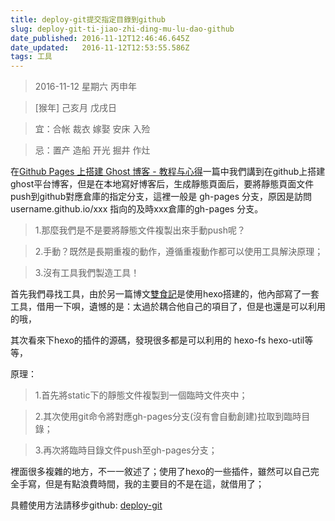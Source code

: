```yaml
---
title: deploy-git提交指定目錄到github
slug: deploy-git-ti-jiao-zhi-ding-mu-lu-dao-github
date_published: 2016-11-12T12:46:46.645Z
date_updated:   2016-11-12T12:53:55.586Z
tags: 工具
---
```


> 2016-11-12 星期六 丙申年

>[猴年] 己亥月 戊戌日

>宜：合帐 裁衣 嫁娶 安床 入殓

>忌：置产 造船 开光 掘井 作灶 

在[Github Pages 上搭建 Ghost 博客 - 教程与心得](/2016/10/30/在Github-Pages上搭建Ghost博客-教程与解決方案.html)一篇中我們講到在github上搭建ghost平台博客，但是在本地寫好博客后，生成靜態頁面后，要將靜態頁面文件push到github對應倉庫的指定分支，這裡一般是 gh-pages 分支，原因是訪問username.github.io/xxx 指向的及時xxx倉庫的gh-pages 分支。

> 1.那麼我們是不是要將靜態文件複製出來手動push呢？

> 2.手動？既然是長期重複的動作，遵循重複動作都可以使用工具解決原理；

> 3.沒有工具我們製造工具！

首先我們尋找工具，由於另一篇博文[雙食記](http://www.huar.love/shuangshiji/)是使用hexo搭建的，他內部寫了一套工具，借用一下唄，遺憾的是：太過於耦合他自己的項目了，但是也還是可以利用的哦，

其次看來下hexo的插件的源碼，發現很多都是可以利用的 hexo-fs  hexo-util等等，

原理：

> 1.首先將static下的靜態文件複製到一個臨時文件夾中；

> 2.其次使用git命令將對應gh-pages分支(沒有會自動創建)拉取到臨時目錄；

> 3.再次將臨時目錄文件push至gh-pages分支；

裡面很多複雜的地方，不一一敘述了；使用了hexo的一些插件，雖然可以自己完全手寫，但是有點浪費時間，我的主要目的不是在這，就借用了；

具體使用方法請移步github: [deploy-git](https://github.com/huarxia/deploy-git)

